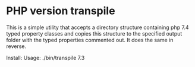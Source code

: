 # PHP version transpile
This is a simple utility that accepts a directory structure containing php 7.4 typed property classes and copies this
structure to the specified output folder with the typed properties commented out. It does the same in reverse. 

Install: 
Usage: ./bin/transpile 7.3  
